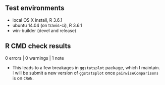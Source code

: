 ## Test environments
* local OS X install, R 3.6.1
* ubuntu 14.04 (on travis-ci), R 3.6.1
* win-builder (devel and release)

## R CMD check results

0 errors | 0 warnings | 1 note

  - This leads to a few breakages in `ggstatsplot` package, which I maintain. I
    will be submit a new version of `ggstatsplot` once `pairwiseComparisons` is
    on `CRAN`.
